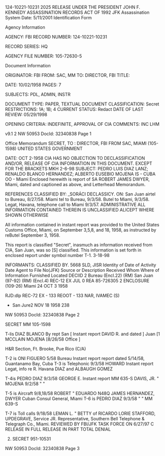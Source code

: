 124-10221-10231 2025 RELEASE UNDER THE PRESIDENT JOHN F. KENNEDY ASSASSINATION RECORDS ACT OF 1992
JFK Assassination System Date: 5/11/2001
Identification Form

Agency Information

AGENCY: FBI
RECORD NUMBER: 124-10221-10231

RECORD SERIES: HQ

AGENCY FILE NUMBER: 105-72630-5

Document Information

ORIGINATOR: FBI
FROM: SAC, MM
TO: DIRECTOR, FBI
TITLE:

DATE: 10/02/1958
PAGES: 7

SUBJECTS: PDL, ADMIN, INSTR

DOCUMENT TYPE: PAPER, TEXTUAL DOCUMENT
CLASSIFICATION: Secret
RESTRICTIONS: 1A; 1B; 4
CURRENT STATUS: Redact
DATE OF LAST REVIEW: 05/29/1998

OPENING CRITERIA: INDEFINITE, APPROVAL OF CIA
COMMENTS: INC LHM

v9.1 2
NW 50953 DocId: 32340838 Page 1

Office Memorandum SECRET,
TO : DIRECTOR, FBI
FROM SAC, MIAMI (105-1598)
UNITED STATES GOVERNMENT

DATE: OCT 2-1958
CIA HAS NO OBJECTION TO
DECLASSIFICATION AND/OR,
RELEASE OF CIA INFORMATION
IN THIS DOCUMENT. EXCEPT FOR THE BRACKETS
MKH 2-6-98
SUBJECT: PEDRO LUIS DIAZ LANZ;
RENALDO BLANCO HERNANDEZ;
ALBERTO EUSEBIO MOJENA
IS - CUBA
OO - Miami
Enclosed herewith is report of SA ROBERT JAMES
DWYER, Miami, dated and captioned as above, and Letterhead
Memorandum.

REFERENCES
CLASSIFIED BY: _SORÁCI
DECLASSICY. ON:
San Juan airtel to Bureau, 8/27/58.
Miami tel to Bureau, 9/3/58.
Butel to Miami, 9/3/58.
Legat, Havana, telephone call to Miami 9/3/57.
ADMINISTRATIVE
ALL INFORMATION CONTAINED
THEREIN IS UNCLASSIFIED
ALICEPT WHERE SHOWN
OTHERWISE

All information contained in instant report was
provided to the United States Customs Office, Miami, on
September 3,5,8, and 18, 1958, as instructed by reButel
September 3, 1958.

This report is classified "Secret", inasmuch
as information received from CIA, San Juan, was so [S]
classified. This information is set forth in enclosed
report under symbol number T-1. 3-18-98

INFORMANTS: CLASSIFIED BY. 5668 SLD, JISR
Identity of Date of Activity Date Agent to File No(JFK)
Source or Description Received Whom Where
of Information Furnished Located
DECIID
2 Bureau (Encl.22) (RM) San Juan (97-92) (RM) (Encl.4) REC-12 EX JUL 0 REA 85-726305
2 ENCLOSURE (109-26) Miami 24 OCT 3 1958

RJD:dlp REC-72 EX - 133 REOOT - 133 NAR, IVAMEC
(S)
- San Jure2 NOV 18 1958
238

NW 50953 DocId: 32340838 Page 2

SECRET
MM 105-1598

T-lis DIAZ BLANCO By rept San [ Instant report
DAVID R. and dated ] Juan [1
MCCLAIN MOJENA [8/26/58 Office ]

H&R Section, Ft.
Brooke, Pue Rico (C/A)

T-2 is ONI FIGUERO 5/58 Bureau Instant report
report
dated
5/14/58,
Guantanamo Bay,
Cuba
T-3 is Telephonic 9/3/58 HOWARD Instant report
Legat, info re R.
Havana DIAZ and ALBAUGH
GOMEZ

T-4is PEDRO DIAZ 9/3/58 GEORGE E. Instant report
MM 635-S DAVIS,
JR.
" MOJENA 9/2/58 " "

T-5 is Aircraft 9/8,18/58 ROBERT "
EDUARDO N48Q JAMES
HERNANDEZ, DWYER
Cuban Consul
General, Miami
T-6 is PEDRO DIAZ 9/3/58 " "
MM 639-S

T-7 is Toll calls 9/18/58 LEMAN L. "
BETTY of RICARDO LORIE STAFFORD,
UPDEGRAVE, Service JR.
Representative, Southern
Bell Telephone & Telegraph
Co., Miami.
REVIEWED BY FBI/JFK TASK FORCE
ON 6/27/97 C
RELEASE IN FULL
RELEASE IN PART
TOTAL DENIAL

2. SECRET
951-10531

NW 50953 DocId: 32340838 Page 3
